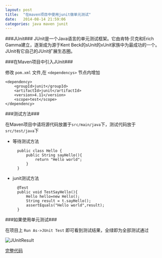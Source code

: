 ```yaml
---
layout: post
title:  "在maven项目中使用junit做单元测试"
date:   2014-08-14 21:59:06
categories: java maven junit
---
```

###JUnit###
JUnit是一个Java语言的单元测试框架。它由肯特·贝克和Erich Gamma建立，逐渐成为源于Kent Beck的sUnit的xUnit家族中为最成功的一个。 JUnit有它自己的JUnit扩展生态圈。

###在Maven项目中引入JUnit###

修改 `pom.xml` 文件,在 `<dependencys>` 节点内增加  

	<dependency>
		<groupId>junit</groupId>
		<artifactId>junit</artifactId>
		<version>4.11</version>
		<scope>test</scope>
	</dependency>

###测试方法###

在Maven项目中请将源代码放置于`src/main/java`下，测试代码放于`src/test/java`下

* 等待测试方法

		public class Hello {
			public String sayHello(){
				return "Hello world";
			}
		}
* junit测试方法  

		@Test
		public void TestSayHello(){
			Hello hello=new Hello();
			String result = t.sayHello();
			assertEquals("Hello world",result);
		}

###如果使用单元测试###

在项目上 `Run As->JUnit Test` 即可看到测试结果，全绿即为全部测试通过

![JUnitResult](http://guohai163.github.io/doc-pic/junit-tutorial/junit-test.png)

[完整代码](https://github.com/guohai163/org.guohai.maven.junit)